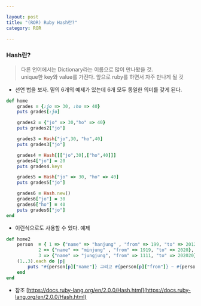 ```yaml
---

layout: post
title: "(ROR) Ruby Hash란?"
category: ROR

---
```


### Hash란?
> 다른 언어에서는 Dictionary라는 이름으로 많이 만나봤을 것.<br/>
unique한 key와 value를 가진다. 앞으로 ruby를 하면서 자주 만나게 될 것

* 선언 법을 보자. 밑의 6개의 예제가 있는데 6개 모두 동일한 의미를 갖게 된다.
~~~ruby
def home
	grades = {:jo => 30, :ho => 40}
	puts grades[:jo]

	grades2 = {"jo" => 30,"ho" => 40}
	puts grades2["jo"]

	grades3 = Hash["jo",30, "ho",40]
	puts grades3["jo"]

	grades4 = Hash[[["jo",30],["ho",40]]]
	grades4["jo"] = 20
	puts grades4.keys

	grades5 = Hash["jo" => 30, "ho" => 40]
	puts grades5["jo"]

	grades6 = Hash.new()
	grades6["jo"] = 30
	grades6["ho"] = 40
	puts grades6["jo"]
end
~~~

* 이런식으로도 사용할 수 있다. 예제
~~~ruby
def home2
    person  = { 1 => {"name" => "hanjung" , "from" => 199, "to" => 2012},
            2 => {"name" => "minjung" , "from" => 1919, "to" => 2020},
            3 => {"name" => "jungjung", "from" => 1111, "to" => 202020} }
    (1..3).each do |p|
        puts "#{person[p]["name"]} 그리고 #{person[p]["from"]} ~ #{person[p]["to"]}"
    end
end
~~~

* 참조
[https://docs.ruby-lang.org/en/2.0.0/Hash.html](https://docs.ruby-lang.org/en/2.0.0/Hash.html)

 <br/><br/>

